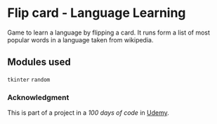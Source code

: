 # Flip card - Language Learning

Game to learn a language by flipping a card.
It runs form a list of most popular words in a language taken from wikipedia.

## Modules used

`tkinter`
`random`


### Acknowledgment

This is part of a project in a _100 days of code_ in [Udemy](https://www.udemy.com/course/100-days-of-code).
